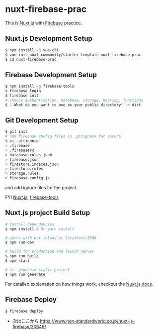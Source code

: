 # nuxt-firebase-prac
This is [Nuxt.js](https://nuxtjs.org/) with [Firebase](https://firebase.google.com/) practice.

## Nuxt.js Development Setup
``` bash
$ npm install -g vue-cli
$ vue init nuxt-community/starter-template nuxt-firebase-prac
$ cd nuxt-firebase-prac
```

## Firebase Development Setup
``` bash
$ npm install -g firebase-tools
$ firebase login
$ firebase init
# choose authentication, database, storage, hosting, functions
$ ? What do you want to use as your public directory? -> dist
```

## Git Development Setup
``` bash
$ git init
# add firebase config files in .gitignore for secure.
$ vi .gitignore
> .firebase
> .firebaserc
> database.rules.json
> firebase.json
> firestore.indexes.json
> firestore.rules
> storage.rules
> firebase.config.js
```
and add ignore files for the project.

FYI
[Nuxt.js](https://github.com/vuetifyjs/nuxt/blob/master/template/.gitignore),
[firebase-tools](https://github.com/firebase/firebase-tools/blob/master/.gitignore)

## Nuxt.js project Build Setup

``` bash
# install dependencies
$ npm install # Or yarn install

# serve with hot reload at localhost:3000
$ npm run dev

# build for production and launch server
$ npm run build
$ npm start

# cf. generate static project
$ npm run generate
```
For detailed explanation on how things work, checkout the [Nuxt.js docs](https://github.com/nuxt/nuxt.js).

## Firebase Deploy

``` bash
$ firebase deploy
```

- 次はここから https://www.non-standardworld.co.jp/nuxt-js-firebase/20646/